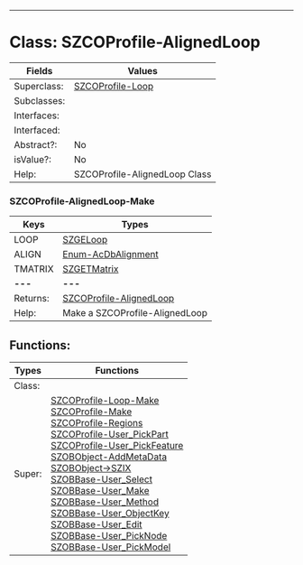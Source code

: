 ---------

# Class:	SZCOProfile-AlignedLoop

| Fields | Values |
| --------- | --------- |
| Superclass: | [SZCOProfile-Loop](SZCOProfile-Loop.html) |
| Subclasses: |  |
| Interfaces: |  |
| Interfaced: |  |
| Abstract?: | No |
| isValue?: | No |
| Help: | SZCOProfile-AlignedLoop Class |

### SZCOProfile-AlignedLoop-Make

| Keys | Types |
| --------- | --------- |
| LOOP | [SZGELoop](SZGELoop.html) |
| ALIGN | [Enum-AcDbAlignment](Enum-AcDbAlignment.html) |
| TMATRIX | [SZGETMatrix](SZGETMatrix.html) |
| **---** | **---** |
| Returns: | [SZCOProfile-AlignedLoop](SZCOProfile-AlignedLoop.html) |
| Help: | Make a SZCOProfile-AlignedLoop |


## Functions:

| Types | Functions |
| --------- | --------- |
| Class: |  |
| Super: | [SZCOProfile-Loop-Make](SZCOProfile-Loop.html) <br> [SZCOProfile-Make](SZCOProfile.html) <br> [SZCOProfile-Regions](SZCOProfile.html) <br> [SZCOProfile-User_PickPart](SZCOProfile.html) <br> [SZCOProfile-User_PickFeature](SZCOProfile.html) <br> [SZOBObject-AddMetaData](SZOBObject.html) <br> [SZOBObject->SZIX](SZOBObject.html) <br> [SZOBBase-User_Select](SZOBBase.html) <br> [SZOBBase-User_Make](SZOBBase.html) <br> [SZOBBase-User_Method](SZOBBase.html) <br> [SZOBBase-User_ObjectKey](SZOBBase.html) <br> [SZOBBase-User_Edit](SZOBBase.html) <br> [SZOBBase-User_PickNode](SZOBBase.html) <br> [SZOBBase-User_PickModel](SZOBBase.html) |


